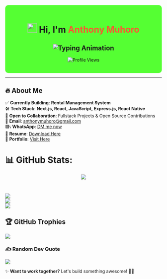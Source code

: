 <!-- Background Styling (For GitHub Dark Mode) -->
<div align="center" style="background-color:#55ff33; padding: 20px; border-radius: 10px;">

<h1 align="center">
  <img src="https://raw.githubusercontent.com/aemmadi/aemmadi/master/wave.gif" width="30px"> 
  Hi, I'm <span style="color:#ff5733">Anthony Muhoro</span>
</h1>

<h2 align="center">
  <img src="https://readme-typing-svg.herokuapp.com?font=Fira+Code&pause=2000&color=F75C7E&width=600&lines=Fullstack+Developer+|+React+|+Next.js;Web+%26+Mobile+Solutions+Architect;Passionate+about+Tech+%26+Innovation" alt="Typing Animation" />
</h2>

<p align="center">
  <img src="https://komarev.com/ghpvc/?username=anthony-muhoro&label=Profile%20views&color=0e75b6&style=flat" alt="Profile Views" />
</p>

</div>

---

## 🔥 About Me  

✅ **Currently Building**: **Rental Management System**  
🛠 **Tech Stack**: **Next.js, React, JavaScript, Express.js, React Native**  
🤝 **Open to Collaboration**: Fullstack Projects & Open Source Contributions  
📧 **Email**: [anthonymuhoro@gmail.com](mailto:anthonymuhoro@gmail.com)  
🟩📞 **WhatsApp**: [DM me now](https://wa.me/254706471469)  
📄 **Resume**: [Download Here](https://muhoroanthony.onrender.com/Resume.pdf)  
🌟 **Portfolio**: [Visit Here](https://muhoroanthony.onrender.com)  


# 📊 GitHub Stats:
<p align="center">
  <img src="https://github-readme-activity-graph.vercel.app/graph?username=anthony-muhoro&theme=react-dark" />
</p> <br/>

![](https://github-readme-stats.vercel.app/api?username=Anthony-muhoro&theme=dark&hide_border=false&include_all_commits=false&count_private=false)<br/>
![](https://nirzak-streak-stats.vercel.app/?user=Anthony-muhoro&theme=dark&hide_border=false)<br/>
![](https://github-readme-stats.vercel.app/api/top-langs/?username=Anthony-muhoro&theme=dark&hide_border=false&include_all_commits=false&count_private=false&layout=compact)

## 🏆 GitHub Trophies
![](https://github-profile-trophy.vercel.app/?username=Anthony-muhoro&theme=radical&no-frame=false&no-bg=false&margin-w=4)
 
### ✍️ Random Dev Quote
![](https://quotes-github-readme.vercel.app/api?type=horizontal&theme=radical)
  
✨ **Want to work together?** Let's build something awesome! 🚀🔥  
